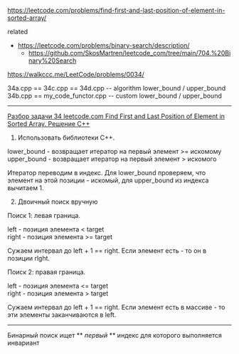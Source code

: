 https://leetcode.com/problems/find-first-and-last-position-of-element-in-sorted-array/

related
- https://leetcode.com/problems/binary-search/description/
  - https://github.com/SkosMartren/leetcode_com/tree/main/704.%20Binary%20Search

https://walkccc.me/LeetCode/problems/0034/

34a.cpp == 34c.cpp == 34d.cpp -- algorithm lower_bound / upper_bound  
34b.cpp == my_code_functor.cpp -- custom lower_bound / upper_bound  
__________________

[Разбор задачи 34 leetcode.com Find First and Last Position of Element in Sorted Array. Решение C++](https://www.youtube.com/watch?v=tnLSdiQW-_c)

1. Использовать библиотеки С++. 

<algorithm>

lower_bound - возвращает итератор на первый элемент >= искомому  
upper_bound - возвращает итератор на первый элемент > искомого

Итератор переводим в индекс. Для lower_bound проверяем, что элемент на этой позиции - искомый, для upper_bound из индекса вычитаем 1.

2. Двоичный поиск вручную

Поиск 1: левая граница.

left - позиция элемента < target  
right - позиция элемента >= target

Сужаем интервал до left + 1 == right. Если элемент есть - то он в позиции rlght.

Поиск 2: правая граница.

left - позиция элемента <= target  
right - позиция элемента > target

Сужаем интервал до left + 1 == right. Если элемент есть в массиве - то эти элементы заканчиваются в left.

__________________

Бинарный поиск ищет ** *первый* ** индекс для которого выполняется инвариант 
